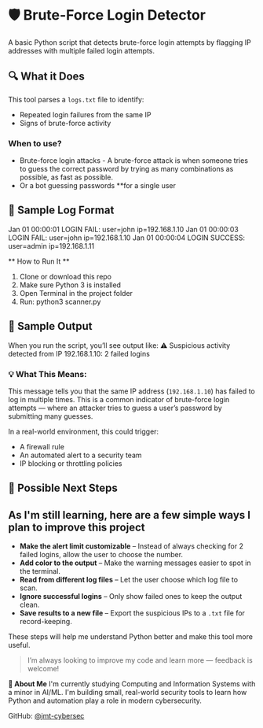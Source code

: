 # 🛡️ Brute-Force Login Detector

A basic Python script that detects brute-force login attempts by flagging IP addresses with multiple failed login attempts.

## 🔍 What it Does
This tool parses a `logs.txt` file to identify:
- Repeated login failures from the same IP
- Signs of brute-force activity

### When to use?
- Brute-force login attacks -
A brute-force attack is when someone tries to guess the correct password
by trying as many combinations as possible, as fast as possible.
- Or a bot guessing passwords **for a single user

## 🧪 Sample Log Format
Jan 01 00:00:01 LOGIN FAIL: user=john ip=192.168.1.10
Jan 01 00:00:03 LOGIN FAIL: user=john ip=192.168.1.10
Jan 01 00:00:04 LOGIN SUCCESS: user=admin ip=192.168.1.11

** How to Run It **
1. Clone or download this repo
2. Make sure Python 3 is installed
3. Open Terminal in the project folder
4. Run: python3 scanner.py

## 🧪 Sample Output

When you run the script, you’ll see output like:
⚠️ Suspicious activity detected from IP 192.168.1.10: 2 failed logins


### 💡 What This Means:
This message tells you that the same IP address (`192.168.1.10`) has failed to log in multiple times. This is a common indicator of brute-force login attempts 
— where an attacker tries to guess a user’s password by submitting many guesses.

In a real-world environment, this could trigger:
- A firewall rule
- An automated alert to a security team
- IP blocking or throttling policies

## 🔧 Possible Next Steps

## As I'm still learning, here are a few simple ways I plan to improve this project ##
- **Make the alert limit customizable** – Instead of always checking for 2 failed logins, allow the user to choose the number.
- **Add color to the output** – Make the warning messages easier to spot in the terminal.
- **Read from different log files** – Let the user choose which log file to scan.
- **Ignore successful logins** – Only show failed ones to keep the output clean.
- **Save results to a new file** – Export the suspicious IPs to a `.txt` file for record-keeping.

These steps will help me understand Python better and make this tool more useful.

> I’m always looking to improve my code and learn more — feedback is welcome!

**🙋 About Me**
I'm currently studying Computing and Information Systems with a minor in AI/ML. I'm building small, real-world security tools to learn how Python and automation play a role in modern cybersecurity.

GitHub: [@jmt-cybersec](https://github.com/jmt-cybersec)




